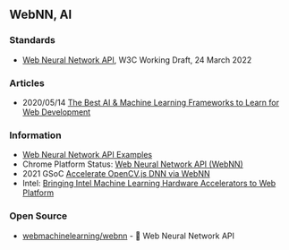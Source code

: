 ## WebNN, AI


### Standards
- [Web Neural Network API](https://www.w3.org/TR/webnn/), W3C Working Draft, 24 March 2022


### Articles
- 2020/05/14 [The Best AI & Machine Learning Frameworks to Learn for Web Development](https://www.freecodecamp.org/news/best-ai-machine-learning-frameworks-for-web-development/)


### Information
- [Web Neural Network API Examples](https://intel.github.io/webml-polyfill/examples/)
- Chrome Platform Status: [Web Neural Network API (WebNN)](https://chromestatus.com/feature/5738583487938560)
- 2021 GSoC [Accelerate OpenCV.js DNN via WebNN](https://summerofcode.withgoogle.com/archive/2021/projects/4779460481515520)
- Intel: [Bringing Intel Machine Learning Hardware Accelerators to Web Platform](https://www.intel.com/content/www/us/en/developer/articles/technical/machine-learning-hw-accelerators-web-platform.html)


### Open Source
- [webmachinelearning/webnn](https://github.com/webmachinelearning/webnn) - 🧠 Web Neural Network API






